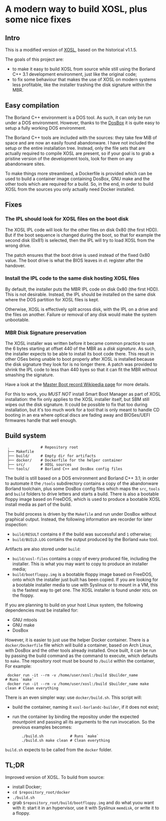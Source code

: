 # A modern way to build XOSL, plus some nice fixes

## Intro

This is a modified version of
[XOSL](http://www2.arnes.si/~fkomar/xosl.org/home.html), based on the
historical v1.1.5.

The goals of this project are:

* to make it easy to build XOSL from source while still using the Borland
  C++ 3.1 development environment, just like the original code;
* to fix some behaviour that makes the use of XOSL on modern systems less
  profitable, like the installer trashing the disk signature within the MBR.

## Easy compilation

The Borland C++ environment is a DOS tool. As such, it can only be run under
a DOS environment. However, thanks to the [DosBox](https://www.dosbox.com/)
it is quite easy to setup a fully working DOS environment.

The Borland C++ tools are included with the sources: they take few MiB of
space and are now an easily found abandonware. I have not included the setup
or the entire installation tree. Instead, only the file sets that are
actually required to compile XOSL are present, so if your goal is to grab a
pristine version of the development tools, look for them on any abandonware
sites.

To make things more streamlined, a Dockerfile is provided which can be used
to build a container image containing DosBox, GNU make and the other tools
which are required for a build. So, in the end, in order to build XOSL from
the sources you only actually need Docker installed.

## Fixes

### The IPL should look for XOSL files on the boot disk

The XOSL IPL code will look for the other files on disk 0x80 (the first HDD).
But if the boot sequence is changed during the boot, so that for example the
second disk (0x81) is selected, then the IPL will try to load XOSL from the
wrong drive.

The patch ensures that the boot drive is used instead of the fixed 0x80 value.
The boot drive is what the BIOS leaves in `dl` register after the handover.

### Install the IPL code to the same disk hosting XOSL files

By default, the installer puts the MBR IPL code on disk 0x80 (the first HDD).
This is not desirable. Instead, the IPL should be installed on the same disk
where the DOS partition for XOSL files is kept.

Otherwise, XOSL is effectively split across disk, with the IPL on a drive and
the files on another. Failure or removal of any disk would make the system
unbootable.

### MBR Disk Signature preservation

The XOSL installer was written before it became common practice to use the 6
bytes starting at offset 440 of the MBR as a _disk signature_. As such, the
installer expects to be able to install its boot code there. This result in
other OSes being unable to boot properly after XOSL is installed because the
disk signature they look for is no longer there. A patch was provided to
shrink the IPL code to less than 440 byes so that it can fit the MBR without
smashing the signature.

Have a look at the [Master Boot record Wikipedia
page](https://en.wikipedia.org/wiki/Master_boot_record) for more details.

For this to work, you _MUST NOT_ install Smart Boot Manager as part of XOSL
installation: the fix only applies to the XOSL installer itself, but SBM
still wipes out the disk signature. It could be possible to fix that too
during installation, but it's too much work for a tool that is only meant to
handle CD booting in an era where optical discs are fading away and
BIOSes/UEFI firmwares handle that well enough.

## Build system

     .              # Repository root
     ├── Makefile
     ├── build/     # Empty dir for artifacts
     ├── docker/    # Dockerfile for the helper container
     ├── src/       # XOSL sources
     └── tools/     # Borland C++ and DosBox config files

The build is still based on a DOS environment and Borland C++ 3.1; in order
to automate it the `/tools` subdirectory contains a copy of the abandonware
Borland toolchain, plus some DosBox config files which maps the `src`,
`tools` and `build` folders to drive letters and starts a build. There is
also a bootable floppy image based on FreeDOS, which is used to produce a
bootable XOSL install media as part of the build.

The build process is driven by the `Makefile` and run under DosBox without
graphical output. Instead, the following information are recorder for later
inspection:

* `build/RESULT` contains `0` if the build was successful and `1` otherwise;
* `build/BUILD.LOG` contains the output produced by the Borland `make` tool.

Artifacts are also stored under `build`:

* `build/xosl-files` contains a copy of every produced file, including the
  installer. This is what you may want to copy to produce an installer media;
* `build/bootfloppy.img` is a bootable floppy image based on FreeDOS, onto
  which the installer just built has been copied. If you are looking for a
  bootable installer media to use with Syslinux or to mount in a VM, this is
  the fastest way to get one. The XOSL installer is found under `XOSL` on the
  floppy.

If you are planning to build on your host Linux system, the following
dependencies must be installed for:

* GNU mtools
* GNU make
* DosBox

However, it is easier to just use the helper Docker container. There is a
`docker/Dockerfile` file which will build a container, based on Arch Linux,
with DosBox and the other tools already installed. Once built, it can be run
by passing the build command as the command to execute, which defaults to
`make`. The repository root must be bound to `/build` within the container,
For example:

     docker run -it --rm -v /home/user/xosl:/build $builder_name            # Runs `make`
     docker run -it --rm -v /home/user/xosl:/build $builder_name make clean # Clean everything

There is an even simpler way: use `docker/build.sh`. This script will:

* build the container, naming it `xosl-borlandc-builder`, if it does not exist;
* run the container by binding the repositoy under the expected mountpoint and
  passing all its arguments to the run invocation. So the previous examples
  becomes:

          ./build.sh            # Runs `make`
          ./build.sh make clean # Clean everything

`build.sh` expects to be called from the `docker` folder.

## TL;DR

Improved version of XOSL. To build from source:

* install Docker;
* `cd $repository_root/docker`
* `./build.sh`
* grab `$repository_root/build/bootfloppy.img` and do what yuou want with it:
  start it in an hypervisor, use it with Syslinux `memdisk`, or write it to a
  floppy.
